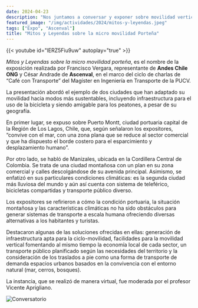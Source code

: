```yaml
---
date: 2024-04-23
description: "Nos juntamos a conversar y exponer sobre movilidad vertical en la PUCV junto con Ascenval"
featured_image: "/img/actividades/2024/mitos-y-leyendas.jpeg"
tags: ["Expo", "Ascenval"]
title: "Mitos y Leyendas sobre la micro movilidad Porteña"
---
```


{{< youtube id="lERZ5Fiu9uw" autoplay="true" >}}
<br>

_Mitos y Leyendas sobre la micro movilidad porteña_, es el nombre de la exposición realizada por Francisco Vergara, representante de **Andes Chile ONG** y César Andrade de **Ascenval**, en el marco del ciclo de charlas de “Café con Transporte” del Magíster en Ingeniería en Transporte de la PUCV.

La presentación abordó el ejemplo de dos ciudades que han adaptado su movilidad hacia modos más sustentables, incluyendo infraestructura para el uso de la bicicleta y siendo amigable para los peatones, a pesar de su geografía.

En primer lugar, se expuso sobre Puerto Montt, ciudad portuaria capital de la Región de Los Lagos, Chile, que, según señalaron los expositores, “convive con el mar, con una zona plana que se reduce al sector comercial y que ha dispuesto el borde costero para el esparcimiento y desplazamiento humano”.

Por otro lado, se habló de Manizales, ubicada en la Cordillera Central de Colombia. Se trata de una ciudad montañosa con un plan en su zona comercial y calles descolgándose de su avenida principal. Asimismo, se enfatizó en sus particulares condiciones climáticas: es la segunda ciudad más lluviosa del mundo y aún así cuenta con sistema de teleférico, bicicletas compartidas y transporte público diverso.

Los expositores se refirieron a cómo la condición portuaria, la situación montañosa y las características climáticas no ha sido obstáculos para generar sistemas de transporte a escala humana ofreciendo diversas alternativas a los habitantes y turistas.

Destacaron algunas de las soluciones ofrecidas en ellas: generación de infraestructura apta para la ciclo-movilidad, facilidades para la movilidad vertical fomentando al mismo tiempo la economía local de cada sector, un transporte público planificado según las necesidades del territorio y la consideración de los traslados a pie como una forma de transporte de demanda espacios urbanos basados en la convivencia con el entorno natural (mar, cerros, bosques).

La instancia, que se realizó de manera virtual, fue moderada por el profesor Vicente Aprigliano.

![Conversatorio](/img/actividades/2024/mitos-y-leyendas.jpeg)
